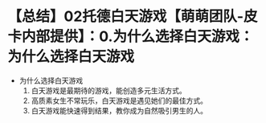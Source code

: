 # 【总结】02托德白天游戏【萌萌团队-皮卡内部提供】：0.为什么选择白天游戏：为什么选择白天游戏

-   为什么选择白天游戏
    1.  白天游戏是最期待的游戏，能创造多元生活方式。
    2.  高质素女生不常玩乐，白天游戏是遇见她们的最佳方式。
    3.  白天游戏能快速得到结果，教你成为自然吸引男生的人。
